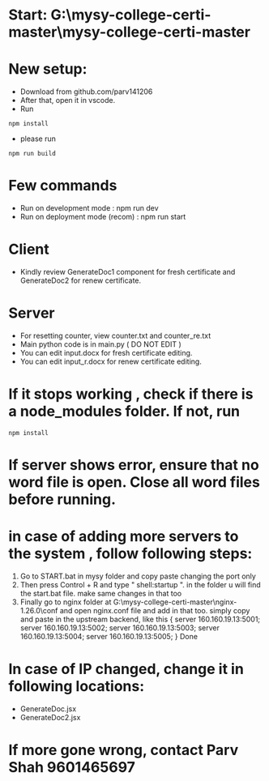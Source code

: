 # Start: G:\mysy-college-certi-master\mysy-college-certi-master
# New setup:
- Download from github.com/parv141206
- After that, open it in vscode.
- Run 
```
npm install
``` 
- please run 
```
npm run build
```
# Few commands
- Run on development mode : npm run dev
- Run on deployment mode (recom) : npm run start

# Client 
- Kindly review GenerateDoc1 component for fresh certificate and GenerateDoc2 for renew certificate.

# Server
- For resetting counter, view counter.txt and counter_re.txt
- Main python code is in main.py ( DO NOT EDIT )
- You can edit input.docx for fresh certificate editing.
- You can edit input_r.docx for renew certificate editing.

# If it stops working , check if there is a node_modules folder. If not, run 
```
npm install
```

# If server shows error, ensure that no word file is open. Close all word files before running.

# in case of adding more servers to the system , follow following steps:
1) Go to START.bat in mysy folder and copy paste changing the port only
2) Then press Control + R and type " shell:startup ". in the folder u will find the start.bat file. make same changes in that too
3) Finally go to nginx folder at G:\mysy-college-certi-master\nginx-1.26.0\conf and open nginx.conf file and add in that too. simply copy and paste in the upstream backend, like this {
        server 160.160.19.13:5001;
        server 160.160.19.13:5002;
        server 160.160.19.13:5003;
        server 160.160.19.13:5004;
        server 160.160.19.13:5005;
    }
Done

# In case of IP changed, change it in following locations:
- GenerateDoc.jsx
- GenerateDoc2.jsx

# If more gone wrong, contact Parv Shah 9601465697